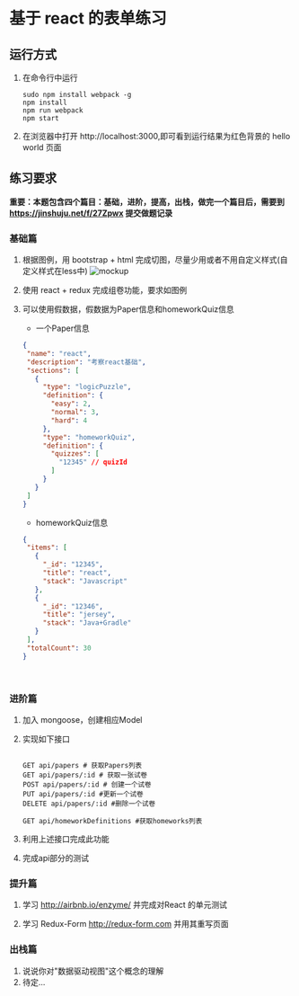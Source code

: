 # 基于 react 的表单练习


## 运行方式
1. 在命令行中运行 
   ```
   sudo npm install webpack -g
   npm install
   npm run webpack
   npm start
   ```

2. 在浏览器中打开 http://localhost:3000,即可看到运行结果为红色背景的 hello world 页面


## 练习要求

**重要：本题包含四个篇目：基础，进阶，提高，出栈，做完一个篇目后，需要到 https://jinshuju.net/f/27Zpwx 提交做题记录**

### 基础篇
1. 根据图例，用 bootstrap + html 完成切图，尽量少用或者不用自定义样式(自定义样式在less中)
   ![mockup](./mockup.png)

2. 使用 react + redux 完成组卷功能，要求如图例

3. 可以使用假数据，假数据为Paper信息和homeworkQuiz信息

   - 一个Paper信息

   ```json
   {
    "name": "react",
    "description": "考察react基础",
    "sections": [
      {
        "type": "logicPuzzle",
        "definition": {
          "easy": 2,
          "normal": 3,
          "hard": 4
        },
        "type": "homeworkQuiz",
        "definition": {
          "quizzes": [
            "12345" // quizId
          ]
        }
      }
    ]
   }
   ```
   - homeworkQuiz信息
   ```json
   {
    "items": [
      {
        "_id": "12345",
        "title": "react",
        "stack": "Javascript"
      },
      {
        "_id": "12346",
        "title": "jersey",
        "stack": "Java+Gradle"
      }
    ],
    "totalCount": 30
   }
   ```

   ​

### 进阶篇

1. 加入 mongoose，创建相应Model

2. 实现如下接口
   ```

   GET api/papers # 获取Papers列表
   GET api/papers/:id # 获取一张试卷
   POST api/papers/:id # 创建一个试卷
   PUT api/papers/:id #更新一个试卷
   DELETE api/papers/:id #删除一个试卷

   GET api/homeworkDefinitions #获取homeworks列表
   ```
3. 利用上述接口完成此功能

4. 完成api部分的测试

### 提升篇

1. 学习 http://airbnb.io/enzyme/ 并完成对React 的单元测试

2. 学习 Redux-Form http://redux-form.com  并用其重写页面


### 出栈篇

1. 说说你对"数据驱动视图"这个概念的理解
2. 待定...